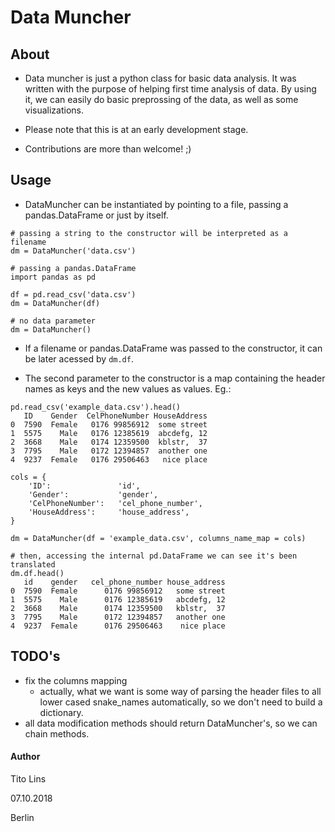 # Data Muncher

## About

* Data muncher is just a python class for basic data analysis. It was written with the purpose of helping first time analysis of data. By using it, we can easily do basic preprossing of the data, as well as some visualizations.

* Please note that this is at an early development stage. 

* Contributions are more than welcome! ;)

## Usage

* DataMuncher can be instantiated by pointing to a file, passing a pandas.DataFrame or just by itself.
```
# passing a string to the constructor will be interpreted as a filename
dm = DataMuncher('data.csv')

# passing a pandas.DataFrame
import pandas as pd

df = pd.read_csv('data.csv')
dm = DataMuncher(df)

# no data parameter
dm = DataMuncher()
```

* If a filename or pandas.DataFrame was passed to the constructor, it can be later acessed by `dm.df`.

* The second parameter to the constructor is a map containing the header names as keys and the new values as values. Eg.:
```
pd.read_csv('example_data.csv').head()
   ID    Gender  CelPhoneNumber HouseAddress
0  7590  Female   0176 99856912  some street
1  5575    Male   0176 12385619  abcdefg, 12
2  3668    Male   0174 12359500  kblstr,  37
3  7795    Male   0172 12394857  another one
4  9237  Female   0176 29506463   nice place

cols = {
    'ID':               'id',
    'Gender':           'gender',
    'CelPhoneNumber':   'cel_phone_number',
    'HouseAddress':     'house_address',
}

dm = DataMuncher(df = 'example_data.csv', columns_name_map = cols)

# then, accessing the internal pd.DataFrame we can see it's been translated
dm.df.head()
   id    gender   cel_phone_number house_address
0  7590  Female      0176 99856912   some street
1  5575    Male      0176 12385619   abcdefg, 12
2  3668    Male      0174 12359500   kblstr,  37
3  7795    Male      0172 12394857   another one
4  9237  Female      0176 29506463    nice place

```


## TODO's
* fix the columns mapping
    * actually, what we want is some way of parsing the header files to all lower cased snake_names automatically, so we don't need to build a dictionary.
* all data modification methods should return DataMuncher's, so we can chain methods.





#### Author
Tito Lins

07.10.2018

Berlin

